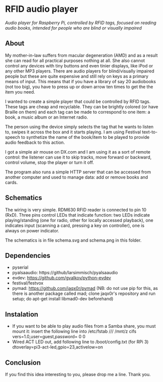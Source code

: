 # RFID audio player

*Audio player for Raspberry Pi, controlled by RFID tags, focused on reading audio books, intended for people who are blind or visually impaired*

## About

My mother-in-law suffers from macular degeneration (AMD) and as a result she can read for all practical purposes nothing at all. She also cannot control any devices with tiny buttons and even tinier displays, like iPod or any other MP3 players. There are audio players for blind/visually impaired people but these are quite expensive and still rely on keys as a primary means of input. This means that if you have a library of say 20 audiobooks (not too big), you have to press up or down arrow ten times to get the the item you need.

I wanted to create a simple player that could be controlled by RFID tags. These tags are cheap and recyclable. They can be brightly colored (or have Braille on them) and each tag can be made to correspond to one item: a book, a music album or an Internet radio.

The person using the device simply selects the tag that he wants to listen to, swipes it across the box and it starts playing. I am using Festival text-to-speech to synthetize the name of the book/item to be played to provide audio feedback to this action.

I got a simple air mouse on DX.com and I am using it as a sort of remote control: the listener can use it to skip tracks, move forward or backward, control volume, stop the player or turn it off.

The program also runs a simple HTTP server that can be accessed from another computer and used to manage data: add or remove books and cards.

## Schematics

The wiring is very simple. RDM630 RFID reader is connected to pin 10 (RxD). Three pins control LEDs that indicate function: two LEDs indicate playing/standing (one for radio, other for locally accessed playback), one indicates input (scanning a card, pressing a key on controller), one is always on power indicator.

The schematics is in file schema.svg and schema.png in this folder.

## Dependencies

* pyserial
* pyalsaaudio: https://github/larsimmisch/pyalsaaudio
* evdev: https://github.com/gvalkov/python-evdev
* festival/festvox
* pymad: https://github.com/jaqx0r/pymad (NB: do not use pip for this, as there is another package called mad; clone jaqx0r's repository and run setup; do apt-get install libmad0-dev beforehand)

## Instalation

* If you want to be able to play audio files from a Samba share, you must mount it: insert the following line into /etc/fstab
  //<IP address>/<share name>  /mnt/z      cifs    vers=1.0,user=guest,password=     0       0
* Wired ACT LED out, add following line to /boot/config.txt (for RPi 3)
  dtoverlay=pi3-act-led,gpio=23,activelow=on 

## Conclusion
If you find this idea interesting to you, please drop me a line. Thank you.
